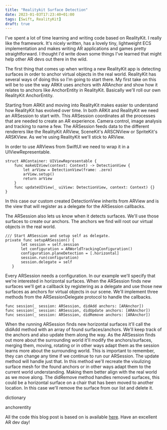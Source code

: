 ```yaml
---
title: "Realitykit Surface Detection"
date: 2023-01-03T17:23:40+01:00
tags: [Swift, RealityKit]
draft: true
---
```

I've spent a lot of time learning and writing code based on RealityKit. I really like the framework. It's nicely written, has a lovely tiny, lightweight ECS implementation and makes writing AR applications and games pretty straightforward. I thought I'd write down some things I've learned that might help other AR devs out there in the wild.

The first thing that comes up when writing a new RealityKit app is detecting surfaces in order to anchor virtual objects in the real world. RealityKit has several ways of doing this so I'm going to start there. My first take on this will be to use the way ARKit uses anchors with ARAnchor and show how it relates to anchors like AnchorEntity in RealityKit. Basically we'll roll our own RealityKit AnchorEntity.

 Starting from ARKit and moving into RealityKit makes easier to understand how RealityKit has evolved over time. In both ARKit and RealityKit we need an ARSession to start with. This ARSession coordinates all the processes that are needed to create an AR experience. Camera control, image analysis and tracking to name a few. The ARSession feeds data to the different renderers like the RealityKit ARView, SceneKit's ARSCNView or SpriteKit's ARSKView. As we're using RealityKit we'll stick to ARView. 
 
 In order to use ARViews from SwiftUI we need to wrap it in a UIViewRepresentable.
```
struct ARContainer: UIViewRepresentable {
    func makeUIView(context: Context) -> DetectionView {
        let arView = DetectionView(frame: .zero)
        arView.setup()
        return arView
    }
    func updateUIView(_ uiView: DetectionView, context: Context) {}
}
```
In this case our custom created DetectionView inherits from ARView and is the view that will register as a delegate for the ARSession callbacks.

 The ARSession also lets us know when it detects surfaces. We'll use those surfaces to create our anchors. The anchors we find will root our virtual objects in the real world.
 ```
/// Start ARSession and setup self as delegate.
private func setupARSession() {
        let session = self.session
        let configuration = ARWorldTrackingConfiguration()
        configuration.planeDetection = [.horizontal]
        session.run(configuration)
        session.delegate = self
    }
 ```
Every ARSession needs a configuration. In our example we'll specify that we're interested in horizontal surfaces. When the ARSession finds new surfaces we'll get a callback by registering as a delegate and use those new surfaces as anchors for virtual objects in our scene. We'll implement three methods from the ARSessionDelegate protocol to handle the callbacks.
```
func session(_ session: ARSession, didAdd anchors: [ARAnchor])
func session(_ session: ARSession, didUpdate anchors: [ARAnchor])
func session(_ session: ARSession, didRemove anchors: [ARAnchor])
```
When the running ARSession finds new horizontal surfaces it'll call the didAdd method with an array of found surfaces/anchors. We'll keep track of the anchors and also update them along the way. As the ARSession finds out more about the surrounding world it'll modify the anchors/surfaces, merging them, moving, rotating or in other ways adapt them as the session learns more about the surrounding world. This is important to remember, they can change any time if we continue to run our ARSession. The update method will handle just that. In this method we'll recreate the visulizing surface mesh for the found anchors or in other ways adapt them to the current world understanding. Making them better align with the real world as we move along. The didRemove method handles removed surfaces, this could be a horizontal surface on a chair that has been moved to another location. In this case we'll remove the surface from our list and delete it.

dictionary

anchorentity

All the code this blog post is based on is available [here](https://github.com/deurell/SurfaceDetection). Have an excellent AR dev day!